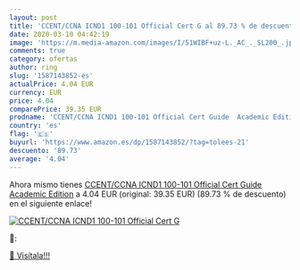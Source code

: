 ```yaml
---
layout: post
title: 'CCENT/CCNA ICND1 100-101 Official Cert G al 89.73 % de descuento'
date: 2020-03-10 04:42:19
image: 'https://m.media-amazon.com/images/I/51WIBF+uz-L._AC_._SL200_.jpg'
comments: true
category: ofertas
author: ring
slug: '1587143852-es'
actualPrice: 4.04 EUR
currency: EUR
price: 4.04
comparePrice: 39.35 EUR
prodname: 'CCENT/CCNA ICND1 100-101 Official Cert Guide  Academic Edition'
country: 'es'
flag: '🇪🇸'
buyurl: 'https://www.amazon.es/dp/1587143852/?tag=tolees-21'
descuento: '89.73'
average: '4.04'
---
```


Ahora mismo tienes [CCENT/CCNA ICND1 100-101 Official Cert Guide  Academic Edition](https://www.amazon.es/dp/1587143852/?tag=tolees-21) a 4.04 EUR (original: 39.35 EUR) (89.73 %  de descuento) en el siguiente enlace!

[![CCENT/CCNA ICND1 100-101 Official Cert G](https://m.media-amazon.com/images/I/51WIBF+uz-L._AC_._SL200_.jpg)](https://www.amazon.es/dp/1587143852/?tag=tolees-21)

🔎:


[🛒 Visítala!!!](https://www.amazon.es/dp/1587143852/?tag=tolees-21)

